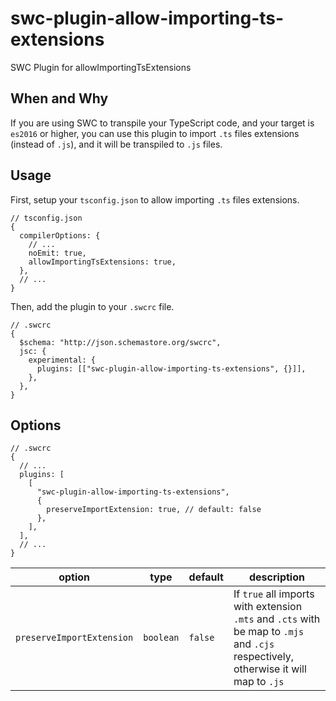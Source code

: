 # swc-plugin-allow-importing-ts-extensions

SWC Plugin for allowImportingTsExtensions

## When and Why

If you are using SWC to transpile your TypeScript code, and your target is `es2016` or higher, you can use this plugin to import `.ts` files extensions (instead of `.js`), and it will be transpiled to `.js` files.

## Usage

First, setup your `tsconfig.json` to allow importing `.ts` files extensions.

```json5
// tsconfig.json
{
  compilerOptions: {
    // ...
    noEmit: true,
    allowImportingTsExtensions: true,
  },
  // ...
}
```

Then, add the plugin to your `.swcrc` file.

```json5
// .swcrc
{
  $schema: "http://json.schemastore.org/swcrc",
  jsc: {
    experimental: {
      plugins: [["swc-plugin-allow-importing-ts-extensions", {}]],
    },
  },
}
```

## Options

```json5
// .swcrc
{
  // ...
  plugins: [
    [
      "swc-plugin-allow-importing-ts-extensions",
      {
        preserveImportExtension: true, // default: false
      },
    ],
  ],
  // ...
}
```

| option                    | type      | default | description                                              |
| ------------------------- | --------- | ------- | -------------------------------------------------------- |
| `preserveImportExtension` | `boolean` | `false` | If `true` all imports with extension `.mts` and `.cts` with be map to `.mjs` and `.cjs` respectively, otherwise it will map to `.js` |
